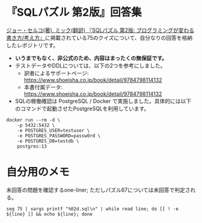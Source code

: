 # 『SQLパズル 第2版』回答集

[ジョー・セルコ(著), ミック(翻訳) 『SQLパズル 第2版: プログラミングが変わる書き方/考え方』](https://www.shoeisha.co.jp/book/detail/9784798114132)に掲載されている75のクイズについて、自分なりの回答を格納したレポジトリです。


- **いうまでもなく、非公式のため、内容はまったくの無保証です。**
- テストデータやDDLについては、以下の2つを参考にしました。
    - 訳者によるサポートページ: https://www.shoeisha.co.jp/book/detail/9784798114132
    - 本書付属データ: https://www.shoeisha.co.jp/book/detail/9784798114132 
- SQLの稼働確認は PostgreSQL / Docker で実施しました。具体的には以下のコマンドで起動させたPostgreSQLを利用しています。

```
docker run --rm -d \
    -p 5432:5432 \
    -e POSTGRES_USER=testuser \
    -e POSTGRES_PASSWORD=passw0rd \
    -e POSTGRES_DB=testdb \
    postgres:13
```

# 自分用のメモ

未回答の問題を確認するone-liner; ただしパズル67については未回答で判定される。

```
seq 75 | xargs printf "%02d.sql\n" | while read line; do [[ ! -e ${line} ]] && echo ${line}; done
```